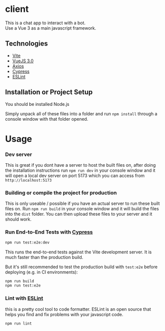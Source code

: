 # client

This is a chat app to interact with a bot.<br>
Use a Vue 3 as a main javascript framework.<br>


## Technologies

- [Vite](https://vitejs.dev/)
- [VueJS 3.0](https://vuejs.org/)
- [Axios](https://axios-http.com/)
- [Cypress](https://www.cypress.io/)
- [ESLint](https://eslint.org/)


## Installation or Project Setup

You should be installed Node.js

Simply unpack all of these files into a folder and run `npm install` through a console window with that folder opened.<br>


# Usage

### Dev server

This is great if you dont have a server to host the built files on, after doing the installation instructions run `npm run dev` in your console window and it will open a local dev server on port 5173 which you can access from `http://localhost:5173`


### Building or compile the project for production

This is only useable / possible if you have an actual server to run these built files on. Run `npm run build` in your console window and it will build the files into the `dist` folder. You can then upload these files to your server and it should work.


### Run End-to-End Tests with [Cypress](https://www.cypress.io/)

```sh
npm run test:e2e:dev
```

This runs the end-to-end tests against the Vite development server.
It is much faster than the production build.

But it's still recommended to test the production build with `test:e2e` before deploying (e.g. in CI environments):

```sh
npm run build
npm run test:e2e
```

### Lint with [ESLint](https://eslint.org/)

this is a pretty cool tool to code formatter.
ESLint is an open source that helps you find and fix problems with your javascript code.

```sh
npm run lint
```
